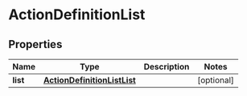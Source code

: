 

# ActionDefinitionList

## Properties

Name | Type | Description | Notes
------------ | ------------- | ------------- | -------------
**list** | [**ActionDefinitionListList**](ActionDefinitionListList.md) |  |  [optional]



